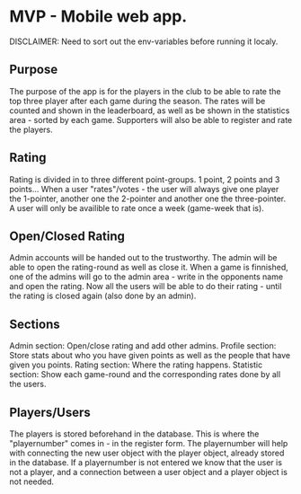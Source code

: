 # MVP - Mobile web app.

DISCLAIMER:
Need to sort out the env-variables before running it localy.

## Purpose
The purpose of the app is for the players in the club to be able to rate the top three player after each game during the season.
The rates will be counted and shown in the leaderboard, as well as be shown in the statistics area - sorted by each game.
Supporters will also be able to register and rate the players.

## Rating
Rating is divided in to three different point-groups.
1 point, 2 points and 3 points...
When a user "rates"/votes - the user will always give one player the 1-pointer, another one the 2-pointer and another one the three-pointer.
A user will only be availible to rate once a week (game-week that is).

## Open/Closed Rating
Admin accounts will be handed out to the trustworthy. The admin will be able to open the rating-round as well as close it.
When a game is finnished, one of the admins will go to the admin area - write in the opponents name and open the rating.
Now all the users will be able to do their rating - until the rating is closed again (also done by an admin).

## Sections
Admin section: Open/close rating and add other admins.
Profile section: Store stats about who you have given points as well as the people that have given you points.
Rating section: Where the rating happens.
Statistic section: Show each game-round and the corresponding rates done by all the users.

## Players/Users
The players is stored beforehand in the database.
This is where the "playernumber" comes in - in the register form. The playernumber will help with connecting
the new user object with the player object, already stored in the database.
If a playernumber is not entered we know that the user is not a player, and a connection between a user object
and a player object is not needed.
